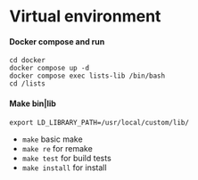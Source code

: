 # Virtual environment
#### Docker compose and run

    cd docker
    docker compose up -d
    docker compose exec lists-lib /bin/bash
    cd /lists

#### Make bin|lib

    export LD_LIBRARY_PATH=/usr/local/custom/lib/
- `make` basic make
- `make re` for remake
- `make test` for build tests
- `make install` for install
